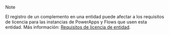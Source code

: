 > [!NOTE]
> El registro de un complemento en una entidad puede afectar a los requisitos de licencia para las instancias de PowerApps y Flows que usen esta entidad. Más información: [Requisitos de licencia de entidad](/powerapps/maker/common-data-service/data-platform-entity-licenses).
